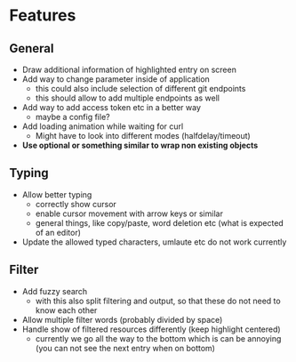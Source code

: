 # Features

## General
- Draw additional information of highlighted entry on screen
- Add way to change parameter inside of application
  - this could also include selection of different git endpoints
  - this should allow to add multiple endpoints as well
- Add way to add access token etc in a better way
  - maybe a config file?
- Add loading animation while waiting for curl
  - Might have to look into different modes (halfdelay/timeout)
- **Use optional or something similar to wrap non existing objects**

## Typing
- Allow better typing
  - correctly show cursor
  - enable cursor movement with arrow keys or similar
  - general things, like copy/paste, word deletion etc (what is expected of an editor)
- Update the allowed typed characters, umlaute etc do not work currently

## Filter
- Add fuzzy search
  - with this also split filtering and output, so that these do not need to know each other
- Allow multiple filter words (probably divided by space)
- Handle show of filtered resources differently (keep highlight centered)
  - currently we go all the way to the bottom which is can be annoying (you can not see the next entry when on bottom)
